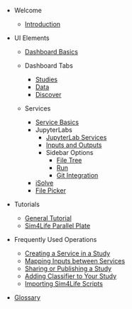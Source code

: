 <!-- _sidebar.md -->

* Welcome

  * [Introduction](README.md)

* UI Elements

  * [Dashboard Basics](Dashboard.md)
  * Dashboard Tabs
    * [Studies](Studies/Studies.md)
    * [Data](Data.md)
    * [Discover](Discover.md)

  * Services
      * [Service Basics](Studies/Services/Service)
      * JupyterLabs
        * [JupyterLab Services](Studies/Services/JupyterLab/JupyterLabs.md)
        * [Inputs and Outputs](Studies/Services/JupyterOctavePythonMath/InputOutput.md)
        * Sidebar Options
          * [File Tree](Studies/Services/JupyterOctavePythonMath/SidebarMenu/FileTree.md)
          * [Run](Studies/Services/JupyterOctavePythonMath/SidebarMenu/Run.md)
          * [Git Integration](Studies/Services/JupyterOctavePythonMath/SidebarMenu/Git.md)
      * [iSolve](Studies/Services/iSolve.md)
      * [File Picker](Studies/Services/FilePicker.md)

* Tutorials
  * [General Tutorial](Tutorials/GeneralTutorial.md)
  * [Sim4Life Parallel Plate](Tutorials/Sim4LifeParallelPlate.md)

* Frequently Used Operations
  * [Creating a Service in a Study](GeneralUsage/createservice.md)
  * [Mapping Inputs between Services](GeneralUsage/MapInputs.md)
  * [Sharing or Publishing a Study](GeneralUsage/sharestudy.md)
  * [Adding Classifier to Your Study](GeneralUsage/adaptscripts.md)
  * [Importing Sim4Life Scripts](GeneralUsage/adaptscripts.md)

* [Glossary](Glossary.md)